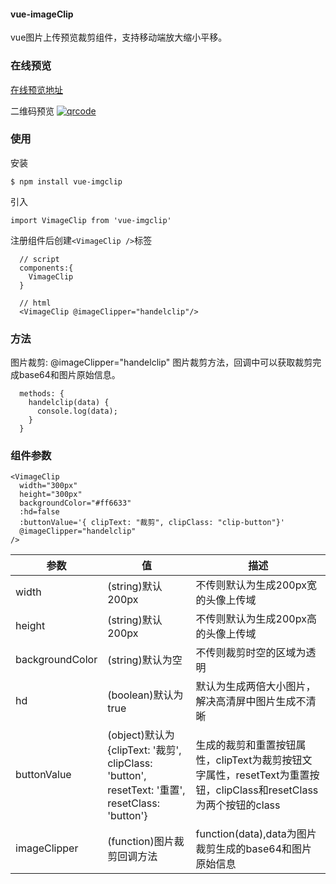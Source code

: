 #### vue-imageClip ####

vue图片上传预览裁剪组件，支持移动端放大缩小平移。


### 在线预览 ###
[在线预览地址](http://binlive.cn/mavatar "预览地址")

二维码预览
[![qrcode](http://img.binlive.cn/upload/1521910380734 "qrcode")](http://img.binlive.cn/upload/1521910380734 "qrcode")
### 使用 ###
安装

    $ npm install vue-imgclip
引入

    import VimageClip from 'vue-imgclip'

注册组件后创建`<VimageClip />`标签

      // script
      components:{
        VimageClip
      }

	  // html
	  <VimageClip @imageClipper="handelclip"/>


### 方法 ###


图片裁剪: @imageClipper="handelclip"
图片裁剪方法，回调中可以获取裁剪完成base64和图片原始信息。

      methods: {
        handelclip(data) {
          console.log(data);
        }
      }
### 组件参数 ###

    <VimageClip
      width="300px"
      height="300px"
      backgroundColor="#ff6633"
      :hd=false
      :buttonValue='{ clipText: "裁剪", clipClass: "clip-button"}'
      @imageClipper="handelclip"
    />

|参数   |值   |描述   |
| ------------ | ------------ | ------------ |
| width  |(string)默认200px   | 不传则默认为生成200px宽的头像上传域  |
| height  |(string)默认200px   | 不传则默认为生成200px高的头像上传域  |
|  backgroundColor | (string)默认为空  | 不传则裁剪时空的区域为透明  |
|  hd |  (boolean)默认为true  |  默认为生成两倍大小图片，解决高清屏中图片生成不清晰 |
|  buttonValue |  (object)默认为{clipText: '裁剪', clipClass: 'button', resetText: '重置', resetClass: 'button'}  |  生成的裁剪和重置按钮属性，clipText为裁剪按钮文字属性，resetText为重置按钮，clipClass和resetClass为两个按钮的class |
|  imageClipper |  (function)图片裁剪回调方法  |  function(data),data为图片裁剪生成的base64和图片原始信息 |
